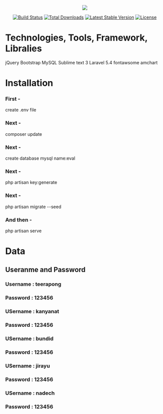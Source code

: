 <p align="center"><img src="https://laravel.com/assets/img/components/logo-laravel.svg"></p>

<p align="center">
<a href="https://travis-ci.org/laravel/framework"><img src="https://travis-ci.org/laravel/framework.svg" alt="Build Status"></a>
<a href="https://packagist.org/packages/laravel/framework"><img src="https://poser.pugx.org/laravel/framework/d/total.svg" alt="Total Downloads"></a>
<a href="https://packagist.org/packages/laravel/framework"><img src="https://poser.pugx.org/laravel/framework/v/stable.svg" alt="Latest Stable Version"></a>
<a href="https://packagist.org/packages/laravel/framework"><img src="https://poser.pugx.org/laravel/framework/license.svg" alt="License"></a>
</p>

<h1>Technologies, Tools, Framework, Libralies</h1>
jQuery
Bootstrap
MySQL
Sublime text 3
Laravel 5.4
fontawsome
amchart

<h1>Installation</h1>

<h3>First - </h3> create .env file 

<h3>Next - </h3> composer update

<h3>Next - </h3> create database mysql name:eval

<h3>Next - </h3> php artisan key:generate

<h3>Next - </h3> php artisan migrate --seed

<h3>And then - </h3> php artisan serve

<h1>Data</h1>
<h2>Useranme and Password</h2>

<h3>Username : teerapong</h3>
<h3>Password : 123456</h3>

<h3>USername : kanyanat</h3>
<h3>Password : 123456</h3>

<h3>USername : bundid</h3>
<h3>Password : 123456</h3>

<h3>USername : jirayu</h3>
<h3>Password : 123456</h3>

<h3>USername : nadech</h3>
<h3>Password : 123456</h3>